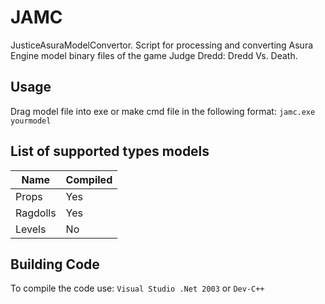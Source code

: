 # JAMC
JusticeAsuraModelConvertor. Script for processing and converting Asura Engine model binary files of the game Judge Dredd: Dredd Vs. Death.
## Usage
Drag model file into exe or make cmd file in the following format: ```jamc.exe yourmodel```
## List of supported types models
Name           | Compiled
---------------| ----------------------
Props          | Yes
Ragdolls       | Yes
Levels         | No
## Building Code
To compile the code use: ```Visual Studio .Net 2003``` or ```Dev-C++```
